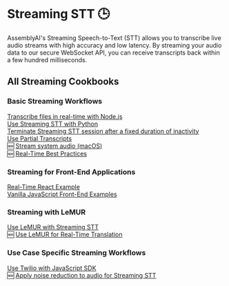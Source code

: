 # Streaming STT 🕒
AssemblyAI's Streaming Speech-to-Text (STT) allows you to transcribe live audio streams with high accuracy and low latency. By streaming your audio data to our secure WebSocket API, you can receive transcripts back within a few hundred milliseconds.

## All Streaming Cookbooks

### Basic Streaming Workflows
[Transcribe files in real-time with Node.js](file-transcription-nodejs)\
[Use Streaming STT with Python](real-time.ipynb)\
[Terminate Streaming STT session after a fixed duration of inactivity](terminate_realtime_programmatically.ipynb)\
[Use Partial Transcripts](partial_transcripts.ipynb)\
🆕 [ Stream system audio (macOS)](transcribe_system_audio.ipynb)\
🆕 [ Real-Time Best Practices](real-time-best-practices.ipynb)

### Streaming for Front-End Applications
[Real-Time React Example](https://github.com/AssemblyAI-Examples/realtime-react-example)\
[Vanilla JavaScript Front-End Examples](https://github.com/AssemblyAI/realtime-transcription-browser-js-example/tree/master)

### Streaming with LeMUR
[Use LeMUR with Streaming STT](real_time_lemur.ipynb)\
🆕 [Use LeMUR for Real-Time Translation](real_time_translation.ipynb)

### Use Case Specific Streaming Workflows
[Use Twilio with JavaScript SDK](https://github.com/AssemblyAI/twilio-realtime-tutorial)\
🆕 [Apply noise reduction to audio for Streaming STT](noise_reduction_streaming.ipynb)


